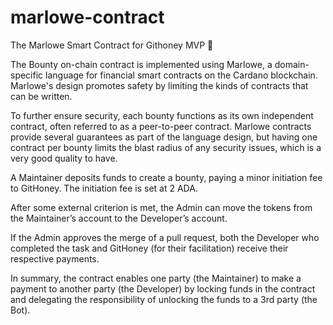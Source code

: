 # marlowe-contract
The Marlowe Smart Contract for Githoney MVP 🍯

The Bounty on-chain contract is implemented using Marlowe, a domain-specific language for financial smart contracts on the Cardano blockchain. Marlowe's design promotes safety by limiting the kinds of contracts that can be written.

To further ensure security, each bounty functions as its own independent contract, often referred to as a peer-to-peer contract. Marlowe contracts provide several guarantees as part of the language design, but having one contract per bounty limits the blast radius of any security issues, which is a very good quality to have.

A Maintainer deposits funds to create a bounty, paying a minor initiation fee to GitHoney. The initiation fee is set at 2 ADA.

After some external criterion is met, the Admin can move the tokens from the Maintainer’s account to the Developer’s account.

If the Admin approves the merge of a pull request, both the Developer who completed the task and GitHoney (for their facilitation) receive their respective payments.

In summary, the contract enables one party (the Maintainer) to make a payment to another party (the Developer) by locking funds in the contract and delegating the responsibility of unlocking the funds to a 3rd party (the Bot).
